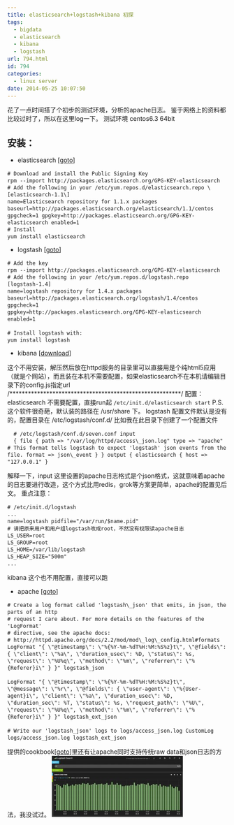 ```yaml
---
title: elasticsearch+logstash+kibana 初探
tags:
  - bigdata
  - elasticsearch
  - kibana
  - logstash
url: 794.html
id: 794
categories:
  - linux server
date: 2014-05-25 10:07:50
---
```


花了一点时间搭了个初步的测试环境，分析的apache日志。 鉴于网络上的资料都比较过时了，所以在这里log一下。 
测试环境 centos6.3 64bit 
## 安装： 
- elasticsearch [[goto](http://www.elasticsearch.org/guide/en/elasticsearch/reference/current/setup-repositories.html#_yum)] 
```
# Download and install the Public Signing Key 
rpm --import http://packages.elasticsearch.org/GPG-KEY-elasticsearch 
# Add the following in your /etc/yum.repos.d/elasticsearch.repo \[elasticsearch-1.1\] 
name=Elasticsearch repository for 1.1.x packages baseurl=http://packages.elasticsearch.org/elasticsearch/1.1/centos gpgcheck=1 gpgkey=http://packages.elasticsearch.org/GPG-KEY-elasticsearch enabled=1 
# Install 
yum install elasticsearch 
```

- logstash [[goto](http://logstash.net/docs/1.4.1/repositories)] 
```
# Add the key 
rpm --import http://packages.elasticsearch.org/GPG-KEY-elasticsearch 
# Add the following in your /etc/yum.repos.d/logstash.repo 
[logstash-1.4] 
name=logstash repository for 1.4.x packages 
baseurl=http://packages.elasticsearch.org/logstash/1.4/centos gpgcheck=1 
gpgkey=http://packages.elasticsearch.org/GPG-KEY-elasticsearch enabled=1 

# Install logstash with: 
yum install logstash 

```

- kibana [[download](https://download.elasticsearch.org/kibana/kibana/kibana-3.1.0.tar.gz)] 

这个不用安装，解压然后放在httpd服务的目录里可以直接用是个纯html5应用（就是个网站），而且装在本机不需要配置，如果elasticsearch不在本机请编辑目录下的config.js指定url 
/********************************************************/
 配置： elasticsearch 不需要配置，直接run起 ` /etc/init.d/elasticsearch start ` P.S. 这个软件很奇葩，默认装的路径在 /usr/share 下。 logstash 配置文件默认是没有的，配置目录在 /etc/logstash/conf.d/ 比如我在此目录下创建了一个配置文件 
 
```
  # /etc/logstash/conf.d/seven.conf input 
  { file { path => "/var/log/httpd/access\_json.log" type => "apache" # This format tells logstash to expect 'logstash' json events from the file. format => json\_event } } output { elasticsearch { host => "127.0.0.1" }
```
  
  
解释一下，input 这里设置的apache日志格式是个json格式，这就意味着apache的日志要进行改造，这个方式比用redis，grok等方案更简单，apache的配置见后文。 重点注意：
  
```
# /etc/init.d/logstash 
... 
name=logstash pidfile="/var/run/$name.pid" 
# 请把原来用户和用户组logstash改成root，不然没有权限读apache日志 
LS_USER=root 
LS_GROUP=root 
LS_HOME=/var/lib/logstash 
LS_HEAP_SIZE="500m" 
...
```
kibana 这个也不用配置，直接可以跑 

- apache [[goto](http://cookbook.logstash.net/recipes/apache-json-logs/)] 

```
# Create a log format called 'logstash\_json' that emits, in json, the parts of an http 
# request I care about. For more details on the features of the 'LogFormat' 
# directive, see the apache docs: 
# http://httpd.apache.org/docs/2.2/mod/mod\_log\_config.html#formats 
LogFormat "{ \"@timestamp\": \"%{%Y-%m-%dT%H:%M:%S%z}t\", \"@fields\": { \"client\": \"%a\", \"duration_usec\": %D, \"status\": %s, \"request\": \"%U%q\", \"method\": \"%m\", \"referrer\": \"%{Referer}i\" } }" logstash_json 

LogFormat "{ \"@timestamp\": \"%{%Y-%m-%dT%H:%M:%S%z}t\", \"@message\": \"%r\", \"@fields\": { \"user-agent\": \"%{User-agent}i\", \"client\": \"%a\", \"duration_usec\": %D, \"duration_sec\": %T, \"status\": %s, \"request_path\": \"%U\", \"request\": \"%U%q\", \"method\": \"%m\", \"referrer\": \"%{Referer}i\" } }" logstash_ext_json 

# Write our 'logstash_json' logs to logs/access_json.log CustomLog logs/access_json.log logstash_ext_json 
```

提供的cookbook[[goto](http://cookbook.logstash.net/recipes/apache-json-logs/)]里还有让apache同时支持传统raw data和json日志的方法，我没试过。 [![kibana](/uploads/2014/05/5o-9x-leglkghciouwop-300x140.jpg)](/uploads/2014/05/5o-9x-leglkghciouwop.jpg)
